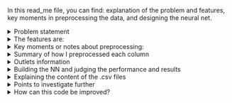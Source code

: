 In this read_me file, you can find: explanation of the problem and features, key moments in preprocessing the data, and designing the neural net. 

<details>
<summary>Problem statement</summary>
The goal is to predict the sales of different products across different big mart outlets using a neural network. This problem is found on the Analytics Vidhya
hackathon website so training set and test set are already split.
</details>

<details>
<summary>The features are:</summary>

| Column | Description | 
| ---------|----------|
| Item_Identifier | Unique product ID | 
| Item_Weight | Weight of product | 
| Item_Fat_Content | Whether the product is low fat or not |	
| Item_Visibility | The % of total display area of all products in a store allocated to the particular product |
| Item_Type | The category to which the product belongs |
| Item_MRP | Maximum Retail Price (list price) of the product |
| Outlet_Identifier | Unique store ID |
| Outlet_Establishment_Year | The year in which store was established |
| Outlet_Size |	The size of the store in terms of ground area covered |
| Outlet_Location_Type | The type of city in which the store is located|
| Outlet_Type |	Whether the outlet is just a grocery store or some sort of supermarket |
| Item_Outlet_Sales | Sales of the product in the particular store. This is the outcome variable to be predicted|
</details>


<details>
<summary>Key moments or notes about preprocessing: </summary>
Look for cells that start with "idea" or "Thinking moment" or "question". <br/>

+ <strong>Important observations about the data:</strong> The same outlet always has the same establishment year, size, location type, and type. Those columns are redundant. <br/>
An item always has the same weight, fat content, and type. But, two different items can still have the same weight. The weight, fat content, and item type can (almost) uniquely identify an item (there are ~200 items that can't be identified using those 3 pieces of information). <br/>
The problem really boils down to predicting sales for a specific product in a specific outlet. <br/>
I tried using only the item ids and outlet id's and got good results. <br/>

+ <strong>Should we keep the Item_Identifier column? Does it not cause leakage?</strong> Some items have similar sales across different outliers and some don't. There is no (immediate) leakage. I kept this column. Some contestants removed it and with different preprocessing methods than mine still got good results though. <br/>

+ <strong>How to encode the Item_Identifier column that has 1559 different categories?</strong> The library category_encoders comes in handy. I used binary encoding and was able to encode 1559 values using 11 columns only. <br/>

+ <strong>Creating a model to predict missing values of the "Outlet_Size" column: </strong> (I didn't try it): If we want to create a model to predict the missing values of "Outlet_Size", we can not use the original target variable as a feature because it causes data leakage. Another important question would be how to assess the accuracy of the predictions if there are no ground truth values to compare with?  <br/>

+ <strong>Weird performance from Python: df.groupby('Item_Identifier')['Item_Weight'].mean() gives strange results.</strong> For example, instead of returning 4.59 it returns 4.58999999. Another example, instead of returning 6.52 it returns 6.5200000005. I need that df.groupby('Item_Identifier')['Item_Weight'].mean() returns exactly the same values as in the dataset. I rounded the output. <br/>

+ <strong>Note about encoding:</strong> When applying binary encoding on item_ids, we have to .fit_transform on the whole dataset because we need the coding to be consistent. <br/>

+ <strong>Downside of one-hot-encoding:</strong> that the data becomes sparse. Some models might not work well with sparse data. I apply one-hot-encoding on two columns Item_Type and Outlet_Identifier and end up with 21 columns which is acceptable in my case. <br/>

+ <strong>Other ideas for encoding:</strong> frequency encoding or target encoding. Caution that target encoding leads to leakage.
</details>

<details>
<summary>Summary of how I preprocessed each column</summary>

| Column | info about this column | How to preprocess it? |
| ---------|----------|----------|
| Item_Identifier | 1559 unique values | binary encoding |
| Item_Weight | float | filled in missing values easily since each item has the same weight and the same item is repeated many times |
| Item_Fat_Content | - | label encoding |
| Item_Visibility | float | - |
| Item_Type | 16 categories | grouping sparse categories and then one-hot-encoding. We end up with 11 categories |
| Item_MRP | float | - |
| Outlet_Identifier | 10 categories | one-hot-encoding |
| Outlet_Establishment_Year | int | I treated it as numerical value even though it is discrete |
| Outlet_Size | 3 categories: small, medium, and high | missing values for outlets 10, 45, and 17. I fill them in with the mode (Medium) |
| Oulet_Location_Type | 3 categories: tiers 1,2, and 3 | label encoding |
| Outlet_Type | 4 categories: Sypermarket type 1,2, and 3 and grocery store | one-hot-encoding |
</details>

<details>
<summary>Outlets information</summary>

| Outlet_Identifier | Establishment_Year | Outlet_Size | Location_Type | Outlet_Type |
| ---------|----------|----------|----------|----------|
| 049 | 1999 | Medium | tier 1 | Supermarket Type 1 |
| 018 | 2009 | Medium | tier 3 | Supermarket Type 2 |
| 010 | 1998 |  | tier 3 | Grocery Store |
| 013 | 1987 | High | tier 3 | Supermarket Type 1 |
| 027 | 1985 | Medium | tier 3 | Supermarket Type 3 |
| 045 | 2002 | | tier 2 | Supermarket Type 1 |
| 017 | 2007 | | tier 2 | Supermarket Type 1|
| 046 | 1997 | Small | tier 1 | Supermarket Type 1 |
| 035 | 2004 | Small | tier 2 | Supermarket Type 1 |
| 019 | 1985 | Small | tier 1 | Grocery Store | 
</details>

<details>
<summary>Building the NN and judging the performance and results</summary>
- I tried first a NN with one hidden layer only (of 500 neurons). I tried different activation functions and got negative prediction which is why I applied a custom loss function. The latter lowered the number of test data points whose predictions were negative when the activation function was leaky relu. When the activation function was relu, the custom function actually increased the number of negatively predicted values. Anyhow, adding a custom loss function didn't solve the problem. Conclusion: the baseline model does not work. <br/>
- I tried another NN with two hidden layers (500 and 100) which gave acceptable results namely, a loss of ~1300 on the public part of the test_data (on the analytics vidhya hackathon platform). <br/>
- I tried the latter NN using only the Item_Id and Outlet_Identifier which gave much better results: ~ 1158 loss on the public part of the test_data. <br/>
- No overfitting observed in neither neural nets I tried.
</details>

<details>
<summary>Explaining the content of the .csv files</summary>
- "submission_data.csv" has the output of the first NN. <br/>
- "submission_data_3.csv" has the output of the same NN using Item_Identier, Outlet_Identifier, visibility, and mrp as features only. <br/>
- "output_file.csv" has the result of df.groupby('Item_Identifier')['Item_Weight']
</details>

<details>
<summary>Points to investigate further</summary>
* Why did the baseline NN including varying the activation function give negative predictions? Where do they come from? <br/>
* In the baseline NN, why does using sigmoid and tanh predict the same value for all test points? <br/>
</details>

<details>
<summary>How can this code be improved?</summary>
Keeping track of different experiments namely, applying the same baseline model but varying the activation function and loss function. 
</details>









